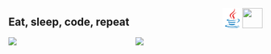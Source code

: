 <p>
  <img src="https://static.wikia.nocookie.net/minecraft/images/f/fe/GrassNew.png/revision/latest/scale-to-width-down/40" width="40" height="40" align="right"/>
  <img src="https://raw.githubusercontent.com/devicons/devicon/master/icons/java/java-original.svg" alt="bootstrap" width="40" height="40" align="right"/>
  <h2>Eat, sleep, code, repeat</h2>
</p>

<img align="right" width="50%" src="https://github-readme-stats.vercel.app/api/wakatime?username=Blast&layout=compact&custom_title=WakaTime%20Week%20Stats&theme=dark&hide_border=true&bg_color=00000000&title_color=915bf5"/>

<img align="left" width="45%" src="https://github-readme-stats.vercel.app/api?username=Blast-MC&custom_title=Github%20Stats&show_icons=true&theme=dark&hide_border=true&bg_color=00000000&title_color=915bf5&icon_color=b27325"/>
